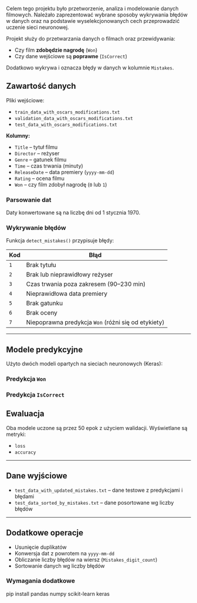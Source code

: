 Celem tego projektu było przetworzenie, analiza i modelowanie danych filmowych. Należało zaprezentować wybrane sposoby wykrywania błędów w danych oraz na podstawie wyselekcjonowanych cech przeprowadzić uczenie sieci neuronowej.


Projekt służy do przetwarzania danych o filmach oraz przewidywania:

- Czy film **zdobędzie nagrodę** (`Won`)
- Czy dane wejściowe są **poprawne** (`IsCorrect`)

Dodatkowo wykrywa i oznacza błędy w danych w kolumnie `Mistakes`.

## Zawartość danych

Pliki wejściowe:

- `train_data_with_oscars_modifications.txt`
- `validation_data_with_oscars_modifications.txt`
- `test_data_with_oscars_modifications.txt`

**Kolumny:**

- `Title` – tytuł filmu
- `Director` – reżyser
- `Genre` – gatunek filmu
- `Time` – czas trwania (minuty)
- `ReleaseDate` – data premiery (`yyyy-mm-dd`)
- `Rating` – ocena filmu
- `Won` – czy film zdobył nagrodę (`0` lub `1`)


### Parsowanie dat

Daty konwertowane są na liczbę dni od 1 stycznia 1970.

### Wykrywanie błędów

Funkcja `detect_mistakes()` przypisuje błędy:

| Kod | Błąd |
|-----|------|
| `1` | Brak tytułu |
| `2` | Brak lub nieprawidłowy reżyser |
| `3` | Czas trwania poza zakresem (90–230 min) |
| `4` | Nieprawidłowa data premiery |
| `5` | Brak gatunku |
| `6` | Brak oceny |
| `7` | Niepoprawna predykcja `Won` (różni się od etykiety) |

---

## Modele predykcyjne

Użyto dwóch modeli opartych na sieciach neuronowych (Keras):

### Predykcja `Won`
### Predykcja `IsCorrect`


## Ewaluacja

Oba modele uczone są przez 50 epok z użyciem walidacji. Wyświetlane są metryki:

- `loss`
- `accuracy`

---

## Dane wyjściowe

- `test_data_with_updated_mistakes.txt` – dane testowe z predykcjami i błędami
- `test_data_sorted_by_mistakes.txt` – dane posortowane wg liczby błędów

---

## Dodatkowe operacje

- Usunięcie duplikatów
- Konwersja dat z powrotem na `yyyy-mm-dd`
- Obliczanie liczby błędów na wiersz (`Mistakes_digit_count`)
- Sortowanie danych wg liczby błędów


### Wymagania dodatkowe

pip install pandas numpy scikit-learn keras





